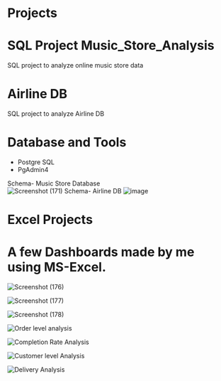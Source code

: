 # Projects

# SQL Project Music_Store_Analysis 
SQL project to analyze online music store data
# Airline DB 
SQL project to analyze Airline DB

# Database and Tools
* Postgre SQL
* PgAdmin4

Schema- Music Store Database  
![Screenshot (171)](https://github.com/KingKaP1/Projects/assets/106966007/5dccfecb-e3ba-4f3f-b63f-a8bbd2141c59)
Schema- Airline DB
![image](https://github.com/KingKaP1/Projects/assets/106966007/9dbb17aa-ba55-4f9c-a6e9-a65180a48e2e)


# Excel Projects
# A few Dashboards made by me using MS-Excel.
![Screenshot (176)](https://github.com/KingKaP1/Projects/assets/106966007/b97516f3-4455-4705-92dd-c1ec8396ba2a)

![Screenshot (177)](https://github.com/KingKaP1/Projects/assets/106966007/52b35d31-698d-4226-bad9-aed2f11306e4)

![Screenshot (178)](https://github.com/KingKaP1/Projects/assets/106966007/9bd98a4b-e76c-4784-86bc-45998d06967a)

![Order level analysis](https://github.com/KingKaP1/Projects/assets/106966007/56f50d99-857a-4e6f-baba-fea1f1c6617b)

![Completion Rate Analysis](https://github.com/KingKaP1/Projects/assets/106966007/847afa88-5c7e-45a3-8c09-c4fcbb087b65)

![Customer level Analysis](https://github.com/KingKaP1/Projects/assets/106966007/c33222e9-63ee-4d7a-8f2b-4a407f62cf20)

![Delivery Analysis](https://github.com/KingKaP1/Projects/assets/106966007/83ac07a3-3acb-4690-b081-a4059749497a)
